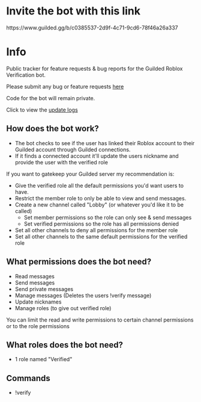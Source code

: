 <h1>Invite the bot with this link</h1>
https://www.guilded.gg/b/c0385537-2d9f-4c71-9cd6-78f46a26a337

<h1>Info</h1>
Public tracker for feature requests & bug reports for the Guilded Roblox Verification bot.

Please submit any bug or feature requests [here](https://github.com/InceptionTime/GuildedRobloxVerification/issues)

Code for the bot will remain private.

Click to view the [update logs](https://github.com/InceptionTime/GuildedRobloxVerification/blob/main/Changelog.md)

## How does the bot work?
* The bot checks to see if the user has linked their Roblox account to their Guilded account through Guilded connections.
* If it finds a connected account it'll update the users nickname and provide the user with the verified role

If you want to gatekeep your Guilded server my recommendation is:
* Give the verified role all the default permissions you'd want users to have.
* Restrict the member role to only be able to view and send messages.
* Create a new channel called "Lobby" (or whatever you'd like it to be called) 
  * Set member permissions so the role can only see & send messages
  * Set verified permissions so the role has all permissions denied
* Set all other channels to deny all permissions for the member role
* Set all other channels to the same default permissions for the verified role


## What permissions does the bot need?
* Read messages
* Send messages
* Send private messages
* Manage messages (Deletes the users !verify message)
* Update nicknames
* Manage roles (to give out verified role)

You can limit the read and write permissions to certain channel permissions or to the role permissions

## What roles does the bot need?
* 1 role named "Verified"

## Commands
* !verify
